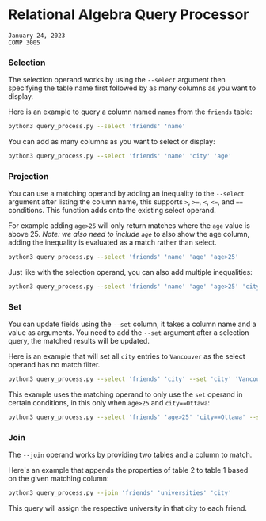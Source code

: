 # Relational Algebra Query Processor

```
January 24, 2023
COMP 3005
```



### Selection

The selection operand works by using the `--select` argument then specifying the table name first followed by as many columns as you want to display.

Here is an example to query a column named `names` from the `friends` table: 

```bash
python3 query_process.py --select 'friends' 'name'
```

You can add as many columns as you want to select or display:

```bash
python3 query_process.py --select 'friends' 'name' 'city' 'age'
```



### Projection

You can use a matching operand by adding an inequality to the `--select` argument after listing the column name, this supports `>`, `>=`, `<`, `<=`, and `==` conditions. This function adds onto the existing select operand. 

For example adding `age>25` will only return matches where the `age` value is above 25. *Note: we also need to include `age`* to also show the age column, adding the inequality is evaluated as a match rather than select.

```bash
python3 query_process.py --select 'friends' 'name' 'age' 'age>25'
```

Just like with the selection operand, you can also add multiple inequalities:

```bash
python3 query_process.py --select 'friends' 'name' 'age' 'age>25' 'city' 'city==Ottawa'
```



### Set

You can update fields using the `--set` column, it takes a column name and a value as arguments. You need to add the `--set` argument after a selection query, the matched results will be updated.

Here is an example that will set all `city` entries to `Vancouver` as the select operand has no match filter. 

```bash
python3 query_process.py --select 'friends' 'city' --set 'city' 'Vancouver'
```

This example uses the matching operand to only use the `set` operand in certain conditions, in this only when `age>25` and `city==Ottawa`:

```bash
python3 query_process.py --select 'friends' 'age>25' 'city==Ottawa' --set 'city' 'Vancouver'
```



### Join

The `--join` operand works by providing two tables and a column to match.

Here's an example that appends the properties of table 2 to table 1 based on the given matching column:

```bash
python3 query_process.py --join 'friends' 'universities' 'city' 
```

This query will assign the respective university in that city to each friend.
